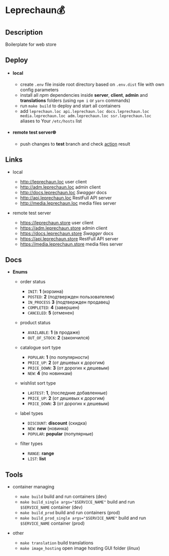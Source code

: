 # Leprechaun💰

## Description

Boilerplate for web store

## Deploy

- #### local

  - create `.env` file inside root directory based on `.env.dist` file with own config parameters
  - install all _npm_ dependencies inside **server**, **client**, **admin** and **translations** folders (using `npm i` or `yarn` commands)
  - run `make build` to deploy and start all containers
  - add `leprechaun.loc api.leprechaun.loc docs.leprechaun.loc media.leprechaun.loc adm.leprechaun.loc ssr.leprechaun.loc` aliases to Your `/etc/hosts` list

- #### remote test server🌐

  - push changes to **test** branch and check [action](https://github.com/FedorenkaAvenue/Leprechaun/actions) result

## Links

- local

  - http://leprechaun.loc user client
  - http://adm.leprechaun.loc admin client
  - http://docs.leprechaun.loc _Swagger_ docs
  - http://api.leprechaun.loc RestFull API server
  - http://media.leprechaun.loc media files server

- remote test server

  - https://leprechaun.store user client
  - https://adm.leprechaun.store admin client
  - https://docs.leprechaun.store _Swagger_ docs
  - https://api.leprechaun.store RestFull API server
  - https://media.leprechaun.store media files server

## Docs

- **Enums**

  - order status

    - `INIT`: **1** (корзина)
    - `POSTED`: **2** (подтвержден пользователем)
    - `IN_PROCESS` **3** (подтвержден продавец)
    - `COMPLETED`: **4** (завершен)
    - `CANCELED`: **5** (отменен)

  - product status

    - `AVAILABLE`: **1** (в продаже)
    - `OUT_OF_STOCK`: **2** (закончился)

  - catalogue sort type

    - `POPULAR`: **1** (по популярности)
    - `PRICE_UP`: **2** (от дешевых к дорогим)
    - `PRICE_DOWN`: **3** (от дорогих к дешевым)
    - `NEW`: **4** (по новинкам)

  - wishlist sort type

    - `LASTEST`: **1**, (последние добавленные)
    - `PRICE_UP`: **2** (от дешевых к дорогим)
    - `PRICE_DOWN`: **3** (от дорогих к дешевым)

  - label types

    - `DISCOUNT`: **discount** (скидка)
    - `NEW`: **new** (новинка)
    - `POPULAR`: **popular** (популярные)

  - filter types

    - `RANGE`: **range**
    - `LIST`: **list**

## Tools

- container managing

  - `make build` build and run containers (dev)
  - `make build_single args="$SERVICE_NAME"` build and run `$SERVICE_NAME` container (dev)
  - `make build_prod` build and run containers (prod)
  - `make build_prod_single args="$SERVICE_NAME"` build and run `$SERVICE_NAME` container (prod)

- other

  - `make translation` build translations
  - `make image_hosting` open image hosting GUI folder (_linux_)
